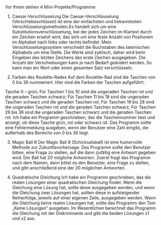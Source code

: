 Vor Ihnen stehen 4 Mini-Projekte/Programme

1. Caesar-Verschlüsselung
Die Caesar-Verschlüsselung (Verschiebeschlüssel) ist eine der einfachsten und bekanntesten Verschlüsselungsmethoden.Es handelt sich um eine Substitutionsverschlüsselung, bei der jedes Zeichen im Klartext durch ein Zeichen ersetzt wird, das sich um eine feste Anzahl von Positionen im Alphabet nach links oder rechts befindet.
Mein Verschlüsselungssystem verschiebt die Buchstaben des lateinischen Alphabets um eine Stelle. Die Werte sind zyklisch, daher wird beim Eingeben des letzten Zeichens das erste Zeichen ausgegeben. Die Anzahl der Verschiebungen kann je nach Bedarf geändert werden. So kann man ein Wort oder einen gesamten Satz verschlüsseln.

2. Farben des Roulette-Rades
Auf dem Roulette-Rad sind die Taschen von 0 bis 36 nummeriert.
Hier sind die Farben der Taschen aufgeführt:

Tasche 0 – grün;
Für Taschen 1 bis 10 sind die ungeraden Taschen rot und die geraden Taschen schwarz;
Für Taschen 11 bis 18 sind die ungeraden Taschen schwarz und die geraden Taschen rot;
Für Taschen 19 bis 28 sind die ungeraden Taschen rot und die geraden Taschen schwarz;
Für Taschen 29 bis 36 sind die ungeraden Taschen schwarz und die geraden Taschen rot.
Ich habe ein Programm geschrieben, das die Taschennummer liest und anzeigt, ob diese Tasche grün, rot oder schwarz ist. Das Programm sollte eine Fehlermeldung ausgeben, wenn der Benutzer eine Zahl eingibt, die außerhalb des Bereichs von 0 bis 36 liegt.

3. Magic Ball 8
Der Magic Ball 8 (Schicksalsball) ist eine humorvolle Methode zur Zukunftsvorhersage. Das Programm sollte den Benutzer bitten, eine Frage zu stellen, auf die dann zufällig eine Antwort gegeben wird.
Der Ball hat 20 mögliche Antworten. Zuerst fragt das Programm nach dem Namen, dann bittet es den Benutzer, eine Frage zu stellen, und gibt anschließend eine der 20 möglichen Antworten.

4. Quadratische Gleichung
Ich habe ein Programm geschrieben, das die realen Lösungen einer quadratischen Gleichung findet:
Wenn die Gleichung eine Lösung hat, sollte diese ausgegeben werden, und wenn die Gleichung zwei Lösungen hat, sollten diese in aufsteigender Reihenfolge, jeweils auf einer eigenen Zeile, ausgegeben werden. Wenn die Gleichung keine realen Lösungen hat, sollte das Programm den Text „Keine Lösungen“ ausgeben.
Im Wesentlichen berechnet das Programm die Gleichung mit der Diskriminante und gibt die beiden Lösungen x1 und x2 aus.
